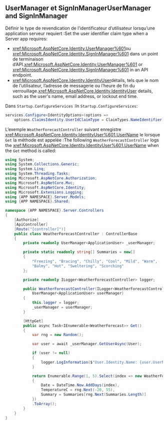 ## <a name="usermanager-and-signinmanager"></a><span data-ttu-id="25a0f-101">UserManager et SignInManager</span><span class="sxs-lookup"><span data-stu-id="25a0f-101">UserManager and SignInManager</span></span>

<span data-ttu-id="25a0f-102">Définir le type de revendication de l’identificateur d’utilisateur lorsqu’une application serveur requiert :</span><span class="sxs-lookup"><span data-stu-id="25a0f-102">Set the user identifier claim type when a Server app requires:</span></span>

* <span data-ttu-id="25a0f-103"><xref:Microsoft.AspNetCore.Identity.UserManager%601>ou <xref:Microsoft.AspNetCore.Identity.SignInManager%601> dans un point de terminaison d’API.</span><span class="sxs-lookup"><span data-stu-id="25a0f-103"><xref:Microsoft.AspNetCore.Identity.UserManager%601> or <xref:Microsoft.AspNetCore.Identity.SignInManager%601> in an API endpoint.</span></span>
* <span data-ttu-id="25a0f-104"><xref:Microsoft.AspNetCore.Identity.IdentityUser>détails, tels que le nom de l’utilisateur, l’adresse de messagerie ou l’heure de fin du verrouillage.</span><span class="sxs-lookup"><span data-stu-id="25a0f-104"><xref:Microsoft.AspNetCore.Identity.IdentityUser> details, such as the user's name, email address, or lockout end time.</span></span>

<span data-ttu-id="25a0f-105">Dans `Startup.ConfigureServices` :</span><span class="sxs-lookup"><span data-stu-id="25a0f-105">In `Startup.ConfigureServices`:</span></span>

```csharp
services.Configure<IdentityOptions>(options => 
    options.ClaimsIdentity.UserIdClaimType = ClaimTypes.NameIdentifier);
```

<span data-ttu-id="25a0f-106">L’exemple `WeatherForecastController` suivant enregistre <xref:Microsoft.AspNetCore.Identity.IdentityUser%601.UserName> le lorsque `Get` la méthode est appelée :</span><span class="sxs-lookup"><span data-stu-id="25a0f-106">The following `WeatherForecastController` logs the <xref:Microsoft.AspNetCore.Identity.IdentityUser%601.UserName> when the `Get` method is called:</span></span>

```csharp
using System;
using System.Collections.Generic;
using System.Linq;
using System.Threading.Tasks;
using Microsoft.AspNetCore.Authorization;
using Microsoft.AspNetCore.Mvc;
using Microsoft.AspNetCore.Identity;
using Microsoft.Extensions.Logging;
using {APP NAMESPACE}.Server.Models;
using {APP NAMESPACE}.Shared;

namespace {APP NAMESPACE}.Server.Controllers
{
    [Authorize]
    [ApiController]
    [Route("[controller]")]
    public class WeatherForecastController : ControllerBase
    {
        private readonly UserManager<ApplicationUser> _userManager;

        private static readonly string[] Summaries = new[]
        {
            "Freezing", "Bracing", "Chilly", "Cool", "Mild", "Warm", 
            "Balmy", "Hot", "Sweltering", "Scorching"
        };

        private readonly ILogger<WeatherForecastController> logger;

        public WeatherForecastController(ILogger<WeatherForecastController> logger, 
            UserManager<ApplicationUser> userManager)
        {
            this.logger = logger;
            _userManager = userManager;
        }

        [HttpGet]
        public async Task<IEnumerable<WeatherForecast>> Get()
        {
            var rng = new Random();

            var user = await _userManager.GetUserAsync(User);

            if (user != null)
            {
                logger.LogInformation($"User.Identity.Name: {user.UserName}");
            }

            return Enumerable.Range(1, 5).Select(index => new WeatherForecast
            {
                Date = DateTime.Now.AddDays(index),
                TemperatureC = rng.Next(-20, 55),
                Summary = Summaries[rng.Next(Summaries.Length)]
            })
            .ToArray();
        }
    }
}
```
